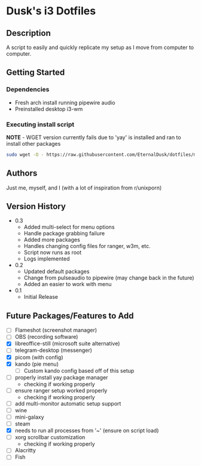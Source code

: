 # Dusk's i3 Dotfiles


## Description

A script to easily and quickly replicate my setup as I move from computer to computer.

## Getting Started

### Dependencies

* Fresh arch install running pipewire audio
* Preinstalled desktop i3-wm

### Executing install script

**NOTE** - WGET version currently fails due to 'yay' is installed and ran to install other packages

```bash
sudo wget -O - https://raw.githubusercontent.com/EternalDusk/dotfiles/main/installScript-wget.sh | bash
```

## Authors

Just me, myself, and I (with a lot of inspiration from r/unixporn)

## Version History

* 0.3
    * Added multi-select for menu options
    * Handle package grabbing failure
    * Added more packages
    * Handles changing config files for ranger, w3m, etc.
    * Script now runs as root
    * Logs implemented
* 0.2
    * Updated default packages
    * Change from pulseaudio to pipewire (may change back in the future)
    * Added an easier to work with menu
* 0.1
    * Initial Release

## Future Packages/Features to Add

* [ ] Flameshot (screenshot manager)
* [ ] OBS (recording software)
* [X] libreoffice-still (microsoft suite alternative)
* [ ] telegram-desktop (messenger)
* [X] picom (with config)
* [X] kando (pie menu)
    * [ ] Custom kando config based off of this setup
* [ ] properly install yay package manager
    * checking if working properly
* [ ] ensure ranger setup worked properly
    * checking if working properly
* [ ] add multi-monitor automatic setup support
* [ ] wine
* [ ] mini-galaxy
* [ ] steam
* [X] needs to run all processes from '~' (ensure on script load)
* [ ] xorg scrollbar customization
    * checking if working properly
* [ ] Alacritty
* [ ] Fish